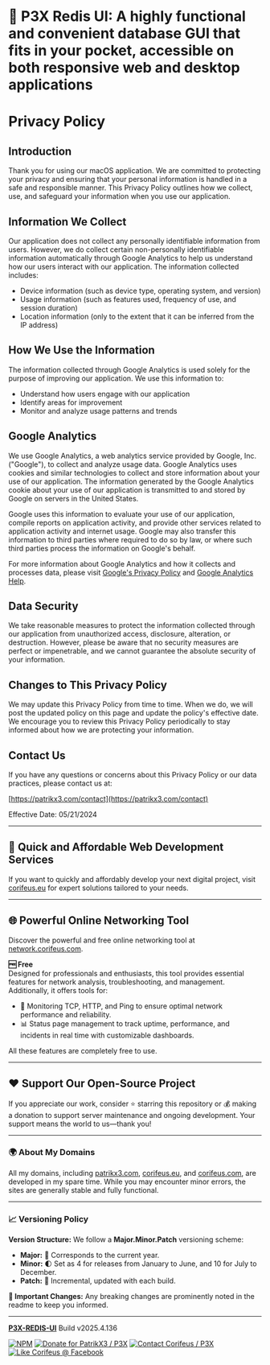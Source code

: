 [//]: #@corifeus-header

# 📡 P3X Redis UI: A highly functional and convenient database GUI that fits in your pocket, accessible on both responsive web and desktop applications

                        
[//]: #@corifeus-header:end

# Privacy Policy

## Introduction

Thank you for using our macOS application. We are committed to protecting your privacy and ensuring that your personal information is handled in a safe and responsible manner. This Privacy Policy outlines how we collect, use, and safeguard your information when you use our application.

## Information We Collect

Our application does not collect any personally identifiable information from users. However, we do collect certain non-personally identifiable information automatically through Google Analytics to help us understand how our users interact with our application. The information collected includes:

- Device information (such as device type, operating system, and version)
- Usage information (such as features used, frequency of use, and session duration)
- Location information (only to the extent that it can be inferred from the IP address)

## How We Use the Information

The information collected through Google Analytics is used solely for the purpose of improving our application. We use this information to:

- Understand how users engage with our application
- Identify areas for improvement
- Monitor and analyze usage patterns and trends

## Google Analytics

We use Google Analytics, a web analytics service provided by Google, Inc. ("Google"), to collect and analyze usage data. Google Analytics uses cookies and similar technologies to collect and store information about your use of our application. The information generated by the Google Analytics cookie about your use of our application is transmitted to and stored by Google on servers in the United States.

Google uses this information to evaluate your use of our application, compile reports on application activity, and provide other services related to application activity and internet usage. Google may also transfer this information to third parties where required to do so by law, or where such third parties process the information on Google's behalf.

For more information about Google Analytics and how it collects and processes data, please visit [Google's Privacy Policy](https://policies.google.com/privacy) and [Google Analytics Help](https://support.google.com/analytics/answer/6004245).

## Data Security

We take reasonable measures to protect the information collected through our application from unauthorized access, disclosure, alteration, or destruction. However, please be aware that no security measures are perfect or impenetrable, and we cannot guarantee the absolute security of your information.

## Changes to This Privacy Policy

We may update this Privacy Policy from time to time. When we do, we will post the updated policy on this page and update the policy's effective date. We encourage you to review this Privacy Policy periodically to stay informed about how we are protecting your information.

## Contact Us

If you have any questions or concerns about this Privacy Policy or our data practices, please contact us at:

[https://patrikx3.com/contact](https://patrikx3.com/contact)

Effective Date: 05/21/2024

[//]: #@corifeus-footer

---

## 🚀 Quick and Affordable Web Development Services

If you want to quickly and affordably develop your next digital project, visit [corifeus.eu](https://corifeus.eu) for expert solutions tailored to your needs.

---

## 🌐 Powerful Online Networking Tool  

Discover the powerful and free online networking tool at [network.corifeus.com](https://network.corifeus.com).  

**🆓 Free**  
Designed for professionals and enthusiasts, this tool provides essential features for network analysis, troubleshooting, and management.  
Additionally, it offers tools for:  
- 📡 Monitoring TCP, HTTP, and Ping to ensure optimal network performance and reliability.  
- 📊 Status page management to track uptime, performance, and incidents in real time with customizable dashboards.  

All these features are completely free to use.  

---

## ❤️ Support Our Open-Source Project  
If you appreciate our work, consider ⭐ starring this repository or 💰 making a donation to support server maintenance and ongoing development. Your support means the world to us—thank you!  

---

### 🌍 About My Domains  
All my domains, including [patrikx3.com](https://patrikx3.com), [corifeus.eu](https://corifeus.eu), and [corifeus.com](https://corifeus.com), are developed in my spare time. While you may encounter minor errors, the sites are generally stable and fully functional.  

---

### 📈 Versioning Policy  
**Version Structure:** We follow a **Major.Minor.Patch** versioning scheme:  
- **Major:** 📅 Corresponds to the current year.  
- **Minor:** 🌓 Set as 4 for releases from January to June, and 10 for July to December.  
- **Patch:** 🔧 Incremental, updated with each build.  

**🚨 Important Changes:** Any breaking changes are prominently noted in the readme to keep you informed.

---


[**P3X-REDIS-UI**](https://corifeus.com/redis-ui) Build v2025.4.136

 [![NPM](https://img.shields.io/npm/v/p3x-redis-ui.svg)](https://www.npmjs.com/package/p3x-redis-ui)  [![Donate for PatrikX3 / P3X](https://img.shields.io/badge/Donate-PatrikX3-003087.svg)](https://www.paypal.com/cgi-bin/webscr?cmd=_s-xclick&hosted_button_id=QZVM4V6HVZJW6)  [![Contact Corifeus / P3X](https://img.shields.io/badge/Contact-P3X-ff9900.svg)](https://www.patrikx3.com/en/front/contact) [![Like Corifeus @ Facebook](https://img.shields.io/badge/LIKE-Corifeus-3b5998.svg)](https://www.facebook.com/corifeus.software)





[//]: #@corifeus-footer:end